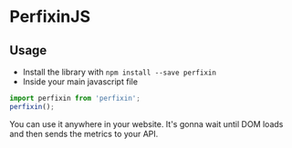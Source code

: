 # PerfixinJS

## Usage

* Install the library with `npm install --save perfixin`
* Inside your main javascript file

```javascript
import perfixin from 'perfixin';
perfixin();
```

You can use it anywhere in your website. It's gonna wait until DOM loads and then sends the metrics to your API.
